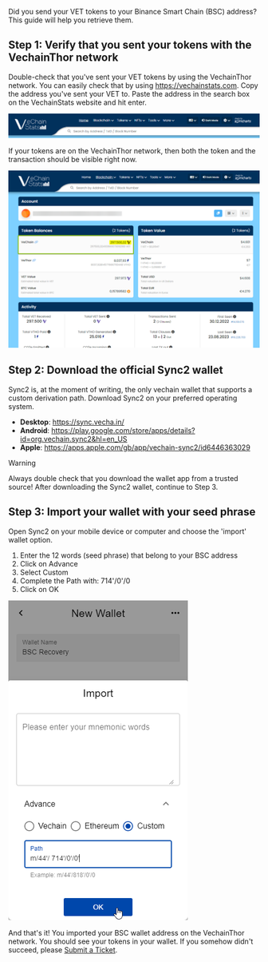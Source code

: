 Did you send your VET tokens to your Binance Smart Chain (BSC) address? This guide will help you retrieve them.

## Step 1: Verify that you sent your tokens with the VechainThor network
Double-check that you've sent your VET tokens by using the VechainThor network. You can easily check that by using https://vechainstats.com.
Copy the address you've sent your VET to. Paste the address in the search box on the VechainStats website and hit enter.

![VechainStats Image](../images/vechainstats.png)

If your tokens are on the VechainThor network, then both the token and the transaction should be visible right now.

![Token Image](../images/tokens.png)

## Step 2: Download the official Sync2 wallet
Sync2 is, at the moment of writing, the only vechain wallet that supports a custom derivation path.
Download Sync2 on your preferred operating system.
- **Desktop**: https://sync.vecha.in/
- **Android**: https://play.google.com/store/apps/details?id=org.vechain.sync2&hl=en_US
- **Apple**: https://apps.apple.com/gb/app/vechain-sync2/id6446363029

> [!WARNING]
> Always double check that you download the wallet app from a trusted source!
After downloading the Sync2 wallet, continue to Step 3.

## Step 3: Import your wallet with your seed phrase
Open Sync2 on your mobile device or computer and choose the 'import' wallet option.
1. Enter the 12 words (seed phrase) that belong to your BSC address
2. Click on Advance
3. Select Custom
4. Complete the Path with: 714'/0'/0
5. Click on OK

![Token Recovery Image](../images/sync2recovery2.png)

And that's it! You imported your BSC wallet address on the VechainThor network.
You should see your tokens in your wallet.
If you somehow didn't succeed, please [Submit a Ticket](https://support.vechain.org/support/tickets/new).
